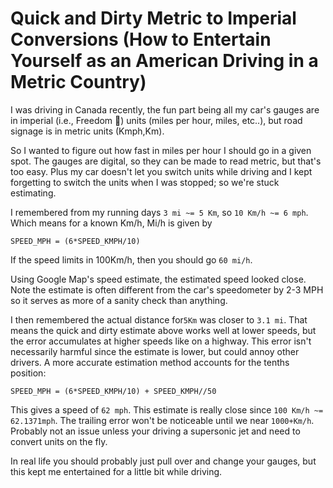 # Quick and Dirty Metric to Imperial Conversions (How to Entertain Yourself as an American Driving in a Metric Country)

I was driving in Canada recently, the fun part being all my car's gauges are in imperial (i.e., Freedom 🦅) units (miles per hour, miles, etc..), but road signage is in metric units (Kmph,Km).

So I wanted to figure out how fast in miles per hour I should go in a given spot. The gauges are digital, so they can be made to read metric, but that's too easy. Plus my car doesn't let you switch units while driving
and I kept forgetting to switch the units when I was stopped; so we're stuck estimating.

I remembered from my running days `3 mi ~= 5 Km`, so `10 Km/h ~= 6 mph`. Which means for a known Km/h, Mi/h is given by
```
SPEED_MPH = (6*SPEED_KMPH/10)
```

If the speed limits in 100Km/h, then you should go `60 mi/h`.

Using Google Map's speed estimate, the estimated speed looked close. Note the estimate is often different from the car's speedometer
by 2-3 MPH so it serves as more of a sanity check than anything.

I then remembered the actual distance for`5Km` was closer to `3.1 mi`. That means the quick and dirty estimate above works well at lower speeds, but the error accumulates at higher speeds like on a highway.
This error isn't necessarily harmful since the estimate is lower, but could annoy other drivers.
A more accurate estimation method accounts for the tenths position:
```
SPEED_MPH = (6*SPEED_KMPH/10) + SPEED_KMPH//50
```
This gives a speed of `62 mph`.
This estimate is really close since `100 Km/h ~= 62.1371mph`. The trailing error won't be noticeable until we near `1000+Km/h`.
Probably not an issue unless your driving a supersonic jet and need to convert units on the fly.

In real life you should probably just pull over and change your gauges, but this kept me entertained for a little bit while driving.